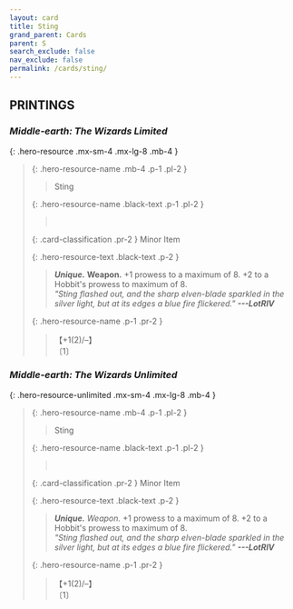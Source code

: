 ```yaml
---
layout: card
title: Sting
grand_parent: Cards
parent: S
search_exclude: false
nav_exclude: false
permalink: /cards/sting/
---
```


## PRINTINGS


### _Middle-earth: The Wizards Limited_

{: .hero-resource .mx-sm-4 .mx-lg-8 .mb-4 }
> {: .hero-resource-name .mb-4 .p-1 .pl-2 }
> > <div class="card-mp"></div>
> > <div class="card-name">Sting</div>
>
> {: .hero-resource-name .black-text .p-1 .pl-2 }
> > &nbsp;
>
> {: .card-classification .pr-2 }
> Minor Item
>
> {: .hero-resource-text .black-text .p-2 }
> > _**Unique.**_ __Weapon.__ +1 prowess to a maximum of 8. +2 to a Hobbit's prowess to maximum of 8. <br>_"Sting flashed out, and the sharp elven-blade sparkled in the silver light, but at its edges a blue fire flickered."_ ***---&#65279;LotRIV*** 
> 
> {: .hero-resource-name .p-1 .pr-2 }
> > <div class="card-shield">【+1(2)/&ndash;】</div>
> > <div class="card-corruption">〔1〕</div>

### _Middle-earth: The Wizards Unlimited_

{: .hero-resource-unlimited .mx-sm-4 .mx-lg-8 .mb-4 }
> {: .hero-resource-name .mb-4 .p-1 .pl-2 }
> > <div class="card-mp"></div>
> > <div class="card-name">Sting</div>
>
> {: .hero-resource-name .black-text .p-1 .pl-2 }
> > &nbsp;
>
> {: .card-classification .pr-2 }
> Minor Item
>
> {: .hero-resource-text .black-text .p-2 }
> > _**Unique.**_ _Weapon._ +1 prowess to a maximum of 8. +2 to a Hobbit's prowess to maximum of 8. <br>_"Sting flashed out, and the sharp elven-blade sparkled in the silver light, but at its edges a blue fire flickered."_ ***---&#65279;LotRIV*** 
> 
> {: .hero-resource-name .p-1 .pr-2 }
> > <div class="card-shield">【+1(2)/&ndash;】</div>
> > <div class="card-corruption">〔1〕</div>
